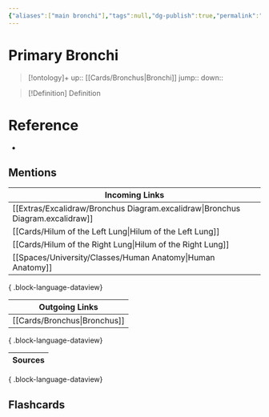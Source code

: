 ```yaml
---
{"aliases":["main bronchi"],"tags":null,"dg-publish":true,"permalink":"/cards/primary-bronchi/","dgPassFrontmatter":true}
---
```


# Primary Bronchi

> [!ontology]+
> up:: [[Cards/Bronchus\|Bronchi]]
> jump:: 
> down:: 

> [!Definition] Definition

# Reference

- 

## Mentions

| Incoming Links                                                                    |
| --------------------------------------------------------------------------------- |
| [[Extras/Excalidraw/Bronchus Diagram.excalidraw\|Bronchus Diagram.excalidraw]] |
| [[Cards/Hilum of the Left Lung\|Hilum of the Left Lung]]                       |
| [[Cards/Hilum of the Right Lung\|Hilum of the Right Lung]]                     |
| [[Spaces/University/Classes/Human Anatomy\|Human Anatomy]]                     |

{ .block-language-dataview}

| Outgoing Links                  |
| ------------------------------- |
| [[Cards/Bronchus\|Bronchus]] |

{ .block-language-dataview}

| Sources |
| ------- |

{ .block-language-dataview}

## Flashcards